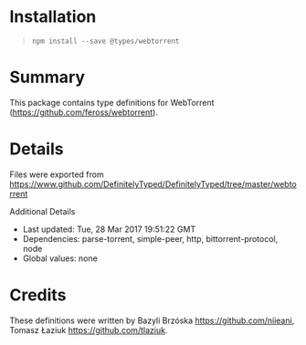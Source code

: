 # Installation
> `npm install --save @types/webtorrent`

# Summary
This package contains type definitions for WebTorrent (https://github.com/feross/webtorrent).

# Details
Files were exported from https://www.github.com/DefinitelyTyped/DefinitelyTyped/tree/master/webtorrent

Additional Details
 * Last updated: Tue, 28 Mar 2017 19:51:22 GMT
 * Dependencies: parse-torrent, simple-peer, http, bittorrent-protocol, node
 * Global values: none

# Credits
These definitions were written by Bazyli Brzóska <https://github.com/niieani>, Tomasz Łaziuk <https://github.com/tlaziuk>.
